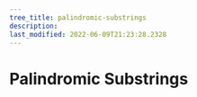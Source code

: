 ```yaml
---
tree_title: palindromic-substrings
description: 
last_modified: 2022-06-09T21:23:28.2328
---
```


# Palindromic Substrings
